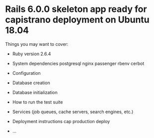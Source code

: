 # Rails 6.0.0 skeleton app ready for capistrano deployment on Ubuntu 18.04

Things you may want to cover:

* Ruby version
2.6.4

* System dependencies
postgresql
nginx
passenger
rbenv
cerbot

* Configuration

* Database creation

* Database initialization

* How to run the test suite

* Services (job queues, cache servers, search engines, etc.)

* Deployment instructions
cap production deploy
* ...
